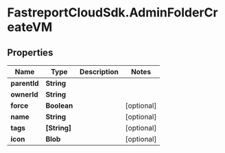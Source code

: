 # FastreportCloudSdk.AdminFolderCreateVM

## Properties

Name | Type | Description | Notes
------------ | ------------- | ------------- | -------------
**parentId** | **String** |  | 
**ownerId** | **String** |  | 
**force** | **Boolean** |  | [optional] 
**name** | **String** |  | [optional] 
**tags** | **[String]** |  | [optional] 
**icon** | **Blob** |  | [optional] 


